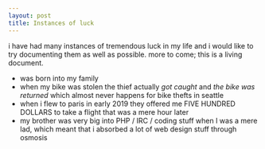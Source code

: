 ```yaml
---
layout: post
title: Instances of luck
---
```

i have had many instances of tremendous luck in my life and i would like to try documenting them as well as possible. more to come; this is a living document.

- was born into my family
- when my bike was stolen the thief actually _got caught_ and _the bike was returned_ which almost never happens for bike thefts in seattle
- when i flew to paris in early 2019 they offered me FIVE HUNDRED DOLLARS to take a flight that was a mere hour later
- my brother was very big into PHP / IRC / coding stuff when I was a mere lad, which meant that i absorbed a lot of web design stuff through osmosis
